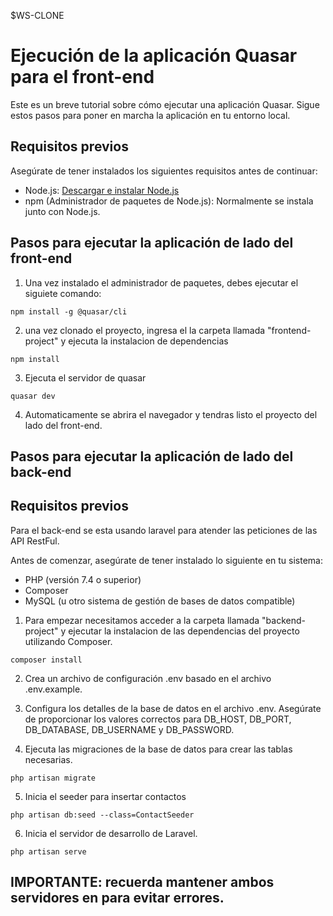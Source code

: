 $WS-CLONE

# Ejecución de la aplicación Quasar para el front-end

Este es un breve tutorial sobre cómo ejecutar una aplicación Quasar. Sigue estos pasos para poner en marcha la aplicación en tu entorno local.

## Requisitos previos

Asegúrate de tener instalados los siguientes requisitos antes de continuar:

- Node.js: [Descargar e instalar Node.js](https://nodejs.org)
- npm (Administrador de paquetes de Node.js): Normalmente se instala junto con Node.js.

## Pasos para ejecutar la aplicación de lado del front-end

1. Una vez instalado el administrador de paquetes, debes ejecutar el siguiete comando:
```
npm install -g @quasar/cli
```

2. una vez clonado el proyecto, ingresa el la carpeta llamada "frontend-project" y ejecuta la instalacion de dependencias

  ```
  npm install
  ```

3. Ejecuta el servidor de quasar

  ```
  quasar dev
  ```
4. Automaticamente se abrira el navegador y tendras listo el proyecto del lado del front-end.

## Pasos para ejecutar la aplicación de lado del back-end

## Requisitos previos

Para el back-end se esta usando laravel para atender las peticiones de las API RestFul.

Antes de comenzar, asegúrate de tener instalado lo siguiente en tu sistema:

- PHP (versión 7.4 o superior)
- Composer
- MySQL (u otro sistema de gestión de bases de datos compatible)

1. Para empezar necesitamos acceder a la carpeta llamada "backend-project" y ejecutar la instalacion de las dependencias del proyecto utilizando Composer. 
```
composer install
```
2. Crea un archivo de configuración .env basado en el archivo .env.example.
   
3. Configura los detalles de la base de datos en el archivo .env. Asegúrate de proporcionar los valores correctos para DB_HOST, DB_PORT, DB_DATABASE, DB_USERNAME y DB_PASSWORD.

4. Ejecuta las migraciones de la base de datos para crear las tablas necesarias.

```
php artisan migrate
```
5. Inicia el seeder para insertar contactos
```
php artisan db:seed --class=ContactSeeder
```
6. Inicia el servidor de desarrollo de Laravel.
```
php artisan serve
```

## IMPORTANTE: recuerda mantener ambos servidores en para evitar errores.




